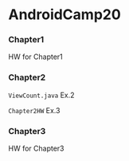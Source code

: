 # AndroidCamp20
### Chapter1
HW for Chapter1

### Chapter2
`ViewCount.java`  Ex.2

`Chapter2HW`   Ex.3

### Chapter3

HW for Chapter3